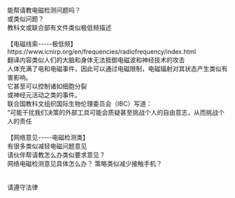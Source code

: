 <br>
<br>
<br>
<br>
能帮请教电磁检测问题吗？<br>
或类似问题？<br>
教科文或联合部有文件类似极低频描述<br>
<br>
【电磁线索-----极低频】<br>
https://www.icnirp.org/en/frequencies/radiofrequency/index.html<br>
翻译内容类似人们的大脑和身体无法抵御电磁波和神经技术的攻击<br>
人体充满了电和电磁事件，因此可以通过电磁限制，电磁辐射对其状态产生类似有害影响。<br>
它甚至可以控制诸如细胞分裂<br>
或神经元活动之类的事件。<br>
联合国教科文组织国际生物伦理委员会（IBC）写道：<br>
“可能干扰我们决策的外部工具可能会质疑甚至挑战个人的自由意志，从而挑战个人的责任<br>
<br>
【网络意见-----电磁检测类】<br>
有很多类似减轻电磁问题意见<br>
请伙伴帮请教怎么办类似要求意见？<br>
网络电磁检测意见具体怎么办？
策略类似减少接触手机？
<br>
<br>
<br>
请遵守法律<br>
<br>
<br>
<br>
<br>
<br>
<br>
<br>
<br>
<br>
<br>
